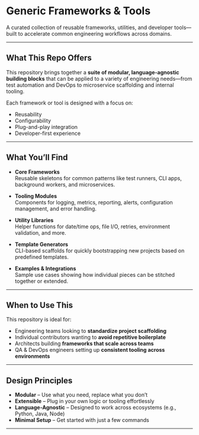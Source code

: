 #  Generic Frameworks & Tools

A curated collection of reusable frameworks, utilities, and developer tools—built to accelerate common engineering workflows across domains.

---

##  What This Repo Offers

This repository brings together a **suite of modular, language-agnostic building blocks** that can be applied to a variety of engineering needs—from test automation and DevOps to microservice scaffolding and internal tooling.

Each framework or tool is designed with a focus on:

-  Reusability
-  Configurability
-  Plug-and-play integration
-  Developer-first experience

---

##  What You’ll Find

- **Core Frameworks**  
  Reusable skeletons for common patterns like test runners, CLI apps, background workers, and microservices.

- **Tooling Modules**  
  Components for logging, metrics, reporting, alerts, configuration management, and error handling.

- **Utility Libraries**  
  Helper functions for date/time ops, file I/O, retries, environment validation, and more.

- **Template Generators**  
  CLI-based scaffolds for quickly bootstrapping new projects based on predefined templates.

- **Examples & Integrations**  
  Sample use cases showing how individual pieces can be stitched together or extended.

---

##  When to Use This

This repository is ideal for:

- Engineering teams looking to **standardize project scaffolding**
- Individual contributors wanting to **avoid repetitive boilerplate**
- Architects building **frameworks that scale across teams**
- QA & DevOps engineers setting up **consistent tooling across environments**

---

##  Design Principles

- **Modular** – Use what you need, replace what you don’t  
- **Extensible** – Plug in your own logic or tooling effortlessly  
- **Language-Agnostic** – Designed to work across ecosystems (e.g., Python, Java, Node)  
- **Minimal Setup** – Get started with just a few commands  

---

